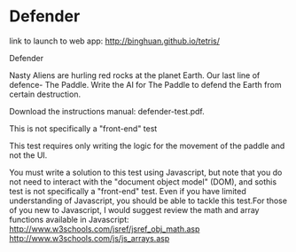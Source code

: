 # Defender

link to launch to web app: <a href="http://binghuan.github.io/tetris/" target="_blank">http://binghuan.github.io/tetris/</a>

Defender

Nasty Aliens are hurling red rocks at the planet Earth. Our last line of defence- The Paddle. Write the AI for The Paddle to defend the Earth from certain destruction.

Download the instructions manual: defender-test.pdf.

This is not specifically a "front-end" test

This test requires only writing the logic for the movement of the paddle and not the UI.

You must write a solution to this test using Javascript, but note that you do not need to interact with the "document object model" (DOM), and sothis test is not specifically a "front-end" test. Even if you have limited understanding of Javascript, you should be able to tackle this test.For those of you new to Javascript, I would suggest review the math and array functions available in Javascript:
http://www.w3schools.com/jsref/jsref_obj_math.asp
http://www.w3schools.com/js/js_arrays.asp
